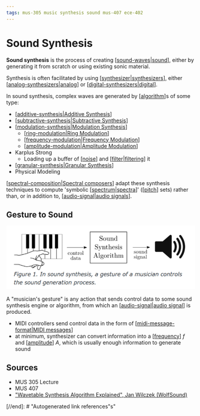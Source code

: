 ```yaml
---
tags: mus-305 music synthesis sound mus-407 ece-402
---
```


# Sound Synthesis

**Sound synthesis** is the process of creating [[sound-waves|sound]], either by generating it from scratch or using existing sonic material.

Synthesis is often facilitated by using [[synthesizer|synthesizers]], either [[analog-synthesizers|analog]] or [[digital-synthesizers|digital]].

In sound synthesis, complex waves are generated by [[algorithm]]s of some type:

- [[additive-synthesis|Additive Synthesis]]
- [[subtractive-synthesis|Subtractive Synthesis]]
- [[modulation-synthesis|Modulation Synthesis]]
  - [[ring-modulation|Ring Modulation]]
  - [[frequency-modulation|Frequency Modulation]]
  - [[amplitude-modulation|Amplitude Modulation]]
- Karplus Strong
  - Loading up a buffer of [[noise]] and [[filter|filtering]] it
- [[granular-synthesis|Granular Synthesis]]
- Physical Modeling

[[spectral-composition|Spectral composers]] adapt these synthesis techniques to compute 'symbolic [[spectrum|spectra]]' ([[pitch]] sets) rather than, or in addition to, [[audio-signal|audio signals]].

## Gesture to Sound

![Musician's gesture to sound](../public/attachments/gesture-to-sound.png)

A "musician's gesture" is any action that sends control data to some sound synthesis engine or algorithm, from which an [[audio-signal|audio signal]] is produced.

- MIDI controllers send control data in the form of [[midi-message-format|MIDI messages]]
- at minimum, synthesizer can convert information into a [[frequency]] $f$ and [[amplitude]] $A$, which is usually enough information to generate sound

## Sources

- MUS 305 Lecture
- MUS 407
- ["Wavetable Synthesis Algorithm Explained", Jan Wilczek (WolfSound)](https://www.thewolfsound.com/sound-synthesis/wavetable-synthesis-algorithm/)

[//begin]: # "Autogenerated link references for markdown compatibility"
[sound-waves|sound]: sound-waves "Sound Waves"
[synthesizer|synthesizers]: synthesizer "Synthesizer"
[analog-synthesizers|analog]: analog-synthesizers "Analog Synthesizers"
[digital-synthesizers|digital]: digital-synthesizers "Digital Synthesizers"
[algorithm]: algorithm "Algorithm"
[additive-synthesis|Additive Synthesis]: additive-synthesis "Additive Synthesis"
[subtractive-synthesis|Subtractive Synthesis]: subtractive-synthesis "Subtractive Synthesis"
[modulation-synthesis|Modulation Synthesis]: modulation-synthesis "Modulation Synthesis"
[ring-modulation|Ring Modulation]: ring-modulation "Ring Modulation"
[frequency-modulation|Frequency Modulation]: frequency-modulation "Frequency Modulation"
[amplitude-modulation|Amplitude Modulation]: amplitude-modulation "Amplitude Modulation"
[noise]: noise "Noise"
[filter|filtering]: filter "Filter"
[granular-synthesis|Granular Synthesis]: granular-synthesis "Granular Synthesis"
[spectral-composition|Spectral composers]: spectral-composition "Spectral Composition"
[spectrum|spectra]: spectrum "Spectrum"
[pitch]: pitch "Pitch"
[audio-signal|audio signals]: audio-signal "Audio Signal"
[audio-signal|audio signal]: audio-signal "Audio Signal"
[midi-message-format|MIDI messages]: midi-message-format "MIDI Message Format"
[frequency]: frequency "Frequency"
[amplitude]: amplitude "Amplitude"
[//end]: # "Autogenerated link references"s"
